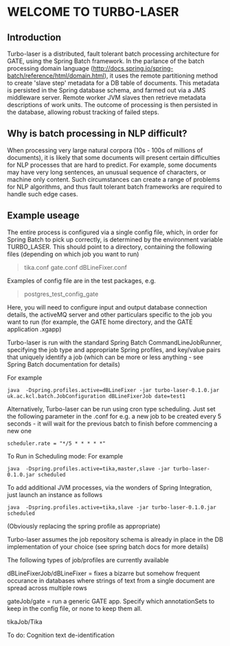 # **WELCOME TO TURBO-LASER**


## Introduction

Turbo-laser is a distributed, fault tolerant batch processing architecture for GATE, using the Spring Batch framework. In the parlance of the batch processing domain language (http://docs.spring.io/spring-batch/reference/html/domain.html), it uses the remote partitioning method to create 'slave step' metadata for a DB table of documents. This metadata is persisted in the Spring database schema, and farmed out via a JMS middleware server. Remote worker JVM slaves then retrieve metadata descriptions of work units. The outcome of processing is then persisted in the database, allowing robust tracking of failed steps.

## Why is batch processing in NLP difficult?

When processing very large natural corpora (10s - 100s of millions of documents), it is likely that some documents will present certain difficulties for NLP processes that are hard to predict. For example, some documents may have very long sentences, an unusual sequence of characters, or machine only content. Such circumstances can create a range of problems for NLP algorithms, and thus fault tolerant batch frameworks are required to handle such edge cases.

## Example useage

The entire process is configured via a single config file, which, in order for Spring Batch to pick up correctly, is determined by the environment variable TURBO_LASER. This should point to a directory, containing the following files (depending on which job you want to run)

> tika.conf
> gate.conf
> dBLineFixer.conf


Examples of config file are in the test packages, e.g.

> postgres_test_config_gate

Here, you will need to configure input and output database connection details, the activeMQ server and other particulars specific to the job you want to run (for example, the GATE home directory, and the GATE application .xgapp)

Turbo-laser is run with the standard Spring Batch CommandLineJobRunner, specifying the job type and appropriate Spring profiles, and key/value pairs that uniquely identify a job (which can be more or less anything - see Spring Batch documentation for details)

For example
```
java  -Dspring.profiles.active=dBLineFixer -jar turbo-laser-0.1.0.jar uk.ac.kcl.batch.JobConfiguration dBLineFixerJob date=test1
```

Alternatively, Turbo-laser can be run using cron type scheduling. Just set the following parameter in the .conf for e.g. a new job to be created every 5 seconds - it will wait for the previous batch to finish before commencing a new one

```
scheduler.rate = "*/5 * * * * *"
```

To Run in Scheduling mode: For example
```
java  -Dspring.profiles.active=tika,master,slave -jar turbo-laser-0.1.0.jar scheduled
```

To add additional JVM processes, via the wonders of Spring Integration, just launch an instance as follows
```
java  -Dspring.profiles.active=tika,slave -jar turbo-laser-0.1.0.jar scheduled
```

(Obviously replacing the spring profile as appropriate)


Turbo-laser assumes the job repository schema is already in place in the DB implementation of your choice (see spring batch docs for more details)


The following types of job/profiles are currently available

dBLineFixerJob/dBLineFixer = fixes a bizarre but somehow frequent occurance in databases where strings of text from a single document are spread across multiple rows

gateJob/gate = run a generic GATE app. Specify which annotationSets to keep in the config file, or none to keep them all.

tikaJob/Tika

To do:
Cognition text de-identification




